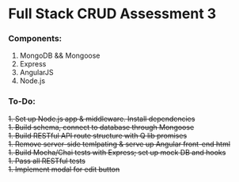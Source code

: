 # Full Stack CRUD Assessment 3

### Components:
1. MongoDB && Mongoose
1. Express
1. AngularJS
1. Node.js

### To-Do:
~~1. Set up Node.js app & middleware. Install dependencies~~  
~~1. Build schema, connect to database through Mongoose~~  
~~1. Build RESTful API route structure with Q lib promises~~  
~~1. Remove server-side temlpating & serve up Angular front-end html~~  
~~1. Build Mocha/Chai tests with Express; set up mock DB and hooks~~  
~~1. Pass all RESTful tests~~  
~~1. Implement modal for edit button~~
